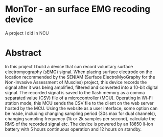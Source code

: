 # MonTor - an surface EMG recoding device
 A project I did in NCU
# Abstract
In this project I build a device that can record voluntary surface electromyography (sEMG) signal. When placing surface electrode on the location recommended by the SENIAM (Surface ElectroMyoGraphy for the Non-Invasive Assessment of Muscles) project, this device records the signal after it was being amplified, filtered and converted into a 10-bit digital signal. The recorded signal is saved to the flash memory as a comma separated value (CSV) file of a microcontroller (MCU). Operating in Wi-Fi station mode, this MCU sends the CSV file to the client on the web server hosted by the MCU. Using the website as a user interface, some option can be made, including changing sampling period (30s max for dual channels), changing sampling frequency (1k or 2k samples per second), calculate the RMS of the recorded signal etc. The device is powered by an 18650 li-ion battery with 5 hours continuous operation and 12 hours on standby.
